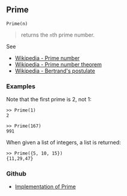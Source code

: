## Prime

```
Prime(n)
```

> returns the `n`th prime number.
 
See
* [Wikipedia - Prime number](https://en.wikipedia.org/wiki/Prime_number)
* [Wikipedia - Prime number theorem](https://en.wikipedia.org/wiki/Prime_number_theorem)
* [Wikipedia - Bertrand's postulate](https://en.wikipedia.org/wiki/Bertrand's_postulate)

### Examples

Note that the first prime is 2, not 1:
 
```
>> Prime(1)
2

>> Prime(167)
991
```

When given a list of integers, a list is returned:

```
>> Prime({5, 10, 15})
{11,29,47}
```

### Github

* [Implementation of Prime](https://github.com/axkr/symja_android_library/blob/master/symja_android_library/matheclipse-core/src/main/java/org/matheclipse/core/builtin/NumberTheory.java#L4120) 
